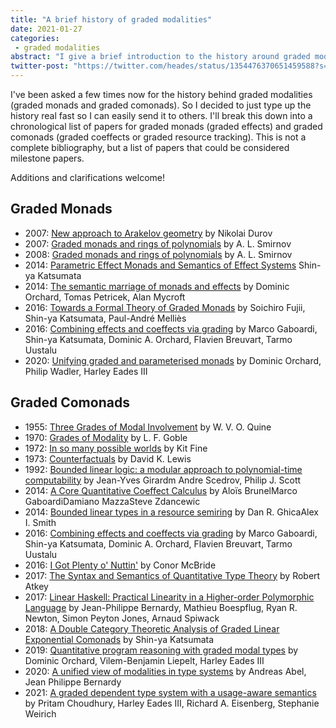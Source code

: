 ```yaml
---
title: "A brief history of graded modalities"
date: 2021-01-27
categories:
 - graded modalities
abstract: "I give a brief introduction to the history around graded modalities (graded (co)monads)."
twitter-post: "https://twitter.com/heades/status/1354476370651459588?s=20"
---
```


I've been asked a few times now for the history behind graded
modalities (graded monads and graded comonads). So I decided to just
type up the history real fast so I can easily send it to others. I'll
break this down into a chronological list of papers for graded monads
(graded effects) and graded comonads (graded coeffects or graded
resource tracking).  This is not a complete bibliography, but a list
of papers that could be considered milestone papers.

Additions and clarifications welcome!

## Graded Monads

- 2007: [New approach to Arakelov geometry](https://arxiv.org/abs/0704.2030) by Nikolai Durov
- 2007: [Graded monads and rings of polynomials](http://www.mathnet.ru/links/da6af8ece6368cfa9dc70a1c3864b3f8/znsl58.pdf) by A. L. Smirnov
- 2008: [Graded monads and rings of polynomials](https://link.springer.com/article/10.1007/s10958-008-9013-7) by A. L. Smirnov
- 2014: [Parametric Effect Monads and Semantics of Effect Systems](https://dl.acm.org/doi/pdf/10.1145/2535838.2535846) Shin-ya Katsumata
- 2014: [The semantic marriage of monads and effects](https://arxiv.org/abs/1401.5391) by Dominic Orchard, Tomas Petricek, Alan Mycroft
- 2016: [Towards a Formal Theory of Graded Monads](https://link.springer.com/chapter/10.1007/978-3-662-49630-5_30) by Soichiro Fujii, Shin-ya Katsumata, Paul-André Melliès
- 2016: [Combining effects and coeffects via grading](https://dl.acm.org/doi/pdf/10.1145/3022670.2951939) by Marco Gaboardi, Shin-ya Katsumata, Dominic A. Orchard, Flavien  Breuvart, Tarmo Uustalu
- 2020: [Unifying graded and parameterised monads](https://arxiv.org/abs/2001.10274) by Dominic Orchard, Philip Wadler, Harley Eades III

## Graded Comonads

- 1955: [Three Grades of Modal Involvement](https://www.pdcnet.org/wcp11/content/wcp11_1953XIV_0065_0081) by W. V. O. Quine
- 1970: [Grades of Modality](http://www.jstor.org/stable/44083605) by L. F. Goble
- 1972: [In so many possible worlds](https://doi.org/10.1305/ndjfl/1093890715) by Kit Fine
- 1973: [Counterfactuals](https://books.google.com/books?hl=en&lr=&id=bCvnk3JMvfAC&oi=fnd&pg=PT7&dq=counterfacuals+lewis&ots=5HCYoi5SVC&sig=fGUu59lErwYzca0Cf0opf_2o1TA#v=onepage&q=counterfacuals%20lewis&f=false) by David K. Lewis
- 1992: [Bounded linear logic: a modular approach to polynomial-time computability](https://doi.org/10.1016/0304-3975(92)90386-T) by Jean-Yves Girardm Andre Scedrov, Philip J. Scott
- 2014: [A Core Quantitative Coeffect Calculus](https://link.springer.com/chapter/10.1007/978-3-642-54833-8_19) by Aloïs BrunelMarco GaboardiDamiano MazzaSteve Zdancewic
- 2014: [Bounded linear types in a resource semiring](https://link.springer.com/chapter/10.1007/978-3-642-54833-8_18) by Dan R. GhicaAlex I. Smith
- 2016: [Combining effects and coeffects via grading](https://dl.acm.org/doi/pdf/10.1145/3022670.2951939) by Marco Gaboardi, Shin-ya Katsumata, Dominic A. Orchard, Flavien  Breuvart, Tarmo Uustalu
- 2016: [I Got Plenty o' Nuttin'](https://personal.cis.strath.ac.uk/conor.mcbride/PlentyO-CR.pdf) by Conor McBride
- 2017: [The Syntax and Semantics of Quantitative Type Theory](https://dl.acm.org/doi/pdf/10.1145/3209108.3209189) by Robert Atkey
- 2017: [Linear Haskell: Practical Linearity in a Higher-order Polymorphic Language](https://dl.acm.org/doi/pdf/10.1145/3158093) by Jean-Philippe Bernardy, Mathieu Boespflug, Ryan R. Newton, Simon Peyton Jones, Arnaud Spiwack
- 2018: [A Double Category Theoretic Analysis of Graded Linear Exponential Comonads](https://link.springer.com/chapter/10.1007/978-3-319-89366-2_6) by Shin-ya Katsumata
- 2019: [Quantitative program reasoning with graded modal types](https://dl.acm.org/doi/10.1145/3341714) by Dominic Orchard, Vilem-Benjamin Liepelt, Harley Eades III
- 2020: [A unified view of modalities in type systems](https://dl.acm.org/doi/10.1145/3408972) by Andreas Abel, Jean Philippe Bernardy
- 2021: [A graded dependent type system with a usage-aware semantics](https://dl.acm.org/doi/abs/10.1145/3434331) by Pritam Choudhury, Harley Eades III, Richard A. Eisenberg, Stephanie Weirich

